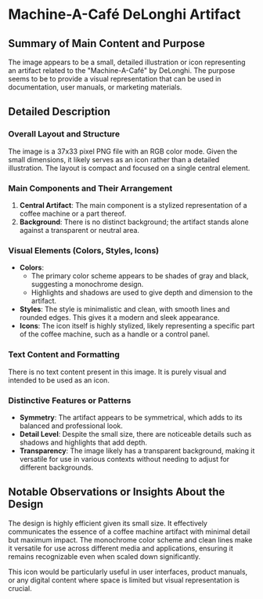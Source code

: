 # Machine-A-Café DeLonghi Artifact

## Summary of Main Content and Purpose
The image appears to be a small, detailed illustration or icon representing an artifact related to the "Machine-A-Café" by DeLonghi. The purpose seems to be to provide a visual representation that can be used in documentation, user manuals, or marketing materials.

## Detailed Description

### Overall Layout and Structure
The image is a 37x33 pixel PNG file with an RGB color mode. Given the small dimensions, it likely serves as an icon rather than a detailed illustration. The layout is compact and focused on a single central element.

### Main Components and Their Arrangement
1. **Central Artifact**: The main component is a stylized representation of a coffee machine or a part thereof.
2. **Background**: There is no distinct background; the artifact stands alone against a transparent or neutral area.

### Visual Elements (Colors, Styles, Icons)
- **Colors**:
  - The primary color scheme appears to be shades of gray and black, suggesting a monochrome design.
  - Highlights and shadows are used to give depth and dimension to the artifact.
- **Styles**: The style is minimalistic and clean, with smooth lines and rounded edges. This gives it a modern and sleek appearance.
- **Icons**: The icon itself is highly stylized, likely representing a specific part of the coffee machine, such as a handle or a control panel.

### Text Content and Formatting
There is no text content present in this image. It is purely visual and intended to be used as an icon.

### Distinctive Features or Patterns
- **Symmetry**: The artifact appears to be symmetrical, which adds to its balanced and professional look.
- **Detail Level**: Despite the small size, there are noticeable details such as shadows and highlights that add depth.
- **Transparency**: The image likely has a transparent background, making it versatile for use in various contexts without needing to adjust for different backgrounds.

## Notable Observations or Insights About the Design
The design is highly efficient given its small size. It effectively communicates the essence of a coffee machine artifact with minimal detail but maximum impact. The monochrome color scheme and clean lines make it versatile for use across different media and applications, ensuring it remains recognizable even when scaled down significantly.

This icon would be particularly useful in user interfaces, product manuals, or any digital content where space is limited but visual representation is crucial.